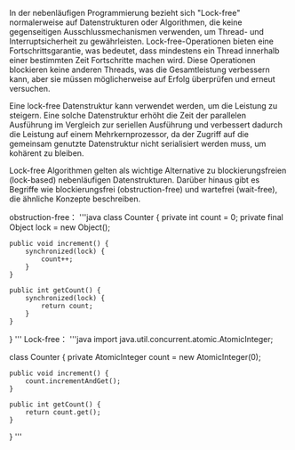 In der nebenläufigen Programmierung bezieht sich "Lock-free" normalerweise auf Datenstrukturen oder Algorithmen, die keine gegenseitigen Ausschlussmechanismen verwenden, um Thread- und Interruptsicherheit zu gewährleisten. 
Lock-free-Operationen bieten eine Fortschrittsgarantie, was bedeutet, dass mindestens ein Thread innerhalb einer bestimmten Zeit Fortschritte machen wird. Diese Operationen blockieren keine anderen Threads, 
was die Gesamtleistung verbessern kann, aber sie müssen möglicherweise auf Erfolg überprüfen und erneut versuchen.


Eine lock-free Datenstruktur kann verwendet werden, um die Leistung zu steigern. 
Eine solche Datenstruktur erhöht die Zeit der parallelen Ausführung im Vergleich zur seriellen Ausführung und verbessert dadurch die Leistung auf einem Mehrkernprozessor, 
da der Zugriff auf die gemeinsam genutzte Datenstruktur nicht serialisiert werden muss, um kohärent zu bleiben.

Lock-free Algorithmen gelten als wichtige Alternative zu blockierungsfreien (lock-based) nebenläufigen Datenstrukturen. 
Darüber hinaus gibt es Begriffe wie blockierungsfrei (obstruction-free) und wartefrei (wait-free), die ähnliche Konzepte beschreiben.

obstruction-free：
'''java
class Counter {
    private int count = 0;
    private final Object lock = new Object();

    public void increment() {
        synchronized(lock) {
            count++;
        }
    }

    public int getCount() {
        synchronized(lock) {
            return count;
        }
    }
}
'''
Lock-free：
'''java
import java.util.concurrent.atomic.AtomicInteger;

class Counter {
    private AtomicInteger count = new AtomicInteger(0);

    public void increment() {
        count.incrementAndGet();
    }

    public int getCount() {
        return count.get();
    }
}
'''
